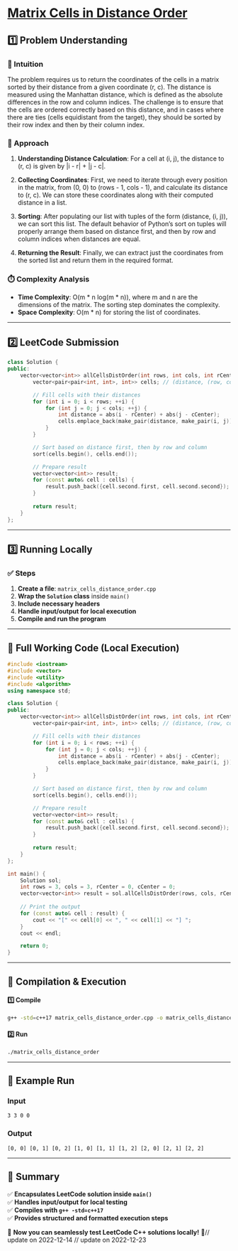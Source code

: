 # **[Matrix Cells in Distance Order](https://leetcode.com/problems/matrix-cells-in-distance-order/description/)**  

## **1️⃣ Problem Understanding**  
### **📌 Intuition**  
The problem requires us to return the coordinates of the cells in a matrix sorted by their distance from a given coordinate (r, c). The distance is measured using the Manhattan distance, which is defined as the absolute differences in the row and column indices. The challenge is to ensure that the cells are ordered correctly based on this distance, and in cases where there are ties (cells equidistant from the target), they should be sorted by their row index and then by their column index.

### **🚀 Approach**  
1. **Understanding Distance Calculation**: For a cell at (i, j), the distance to (r, c) is given by |i - r| + |j - c|.
  
2. **Collecting Coordinates**: First, we need to iterate through every position in the matrix, from (0, 0) to (rows - 1, cols - 1), and calculate its distance to (r, c). We can store these coordinates along with their computed distance in a list.

3. **Sorting**: After populating our list with tuples of the form (distance, (i, j)), we can sort this list. The default behavior of Python’s sort on tuples will properly arrange them based on distance first, and then by row and column indices when distances are equal.

4. **Returning the Result**: Finally, we can extract just the coordinates from the sorted list and return them in the required format.

### **⏱️ Complexity Analysis**  
- **Time Complexity**: O(m * n log(m * n)), where m and n are the dimensions of the matrix. The sorting step dominates the complexity.
- **Space Complexity**: O(m * n) for storing the list of coordinates.

---  

## **2️⃣ LeetCode Submission**  
```cpp
class Solution {
public:
    vector<vector<int>> allCellsDistOrder(int rows, int cols, int rCenter, int cCenter) {
        vector<pair<pair<int, int>, int>> cells; // (distance, (row, col))

        // Fill cells with their distances
        for (int i = 0; i < rows; ++i) {
            for (int j = 0; j < cols; ++j) {
                int distance = abs(i - rCenter) + abs(j - cCenter);
                cells.emplace_back(make_pair(distance, make_pair(i, j)));
            }
        }

        // Sort based on distance first, then by row and column
        sort(cells.begin(), cells.end());

        // Prepare result
        vector<vector<int>> result;
        for (const auto& cell : cells) {
            result.push_back({cell.second.first, cell.second.second});
        }
        
        return result;
    }
};
```  

---  

## **3️⃣ Running Locally**  
### **✅ Steps**  
1. **Create a file**: `matrix_cells_distance_order.cpp`  
2. **Wrap the `Solution` class** inside `main()`  
3. **Include necessary headers**  
4. **Handle input/output for local execution**  
5. **Compile and run the program**  

---  

## **📝 Full Working Code (Local Execution)**  
```cpp
#include <iostream>
#include <vector>
#include <utility>
#include <algorithm>
using namespace std;

class Solution {
public:
    vector<vector<int>> allCellsDistOrder(int rows, int cols, int rCenter, int cCenter) {
        vector<pair<pair<int, int>, int>> cells; // (distance, (row, col))

        // Fill cells with their distances
        for (int i = 0; i < rows; ++i) {
            for (int j = 0; j < cols; ++j) {
                int distance = abs(i - rCenter) + abs(j - cCenter);
                cells.emplace_back(make_pair(distance, make_pair(i, j)));
            }
        }

        // Sort based on distance first, then by row and column
        sort(cells.begin(), cells.end());

        // Prepare result
        vector<vector<int>> result;
        for (const auto& cell : cells) {
            result.push_back({cell.second.first, cell.second.second});
        }
        
        return result;
    }
};

int main() {
    Solution sol;
    int rows = 3, cols = 3, rCenter = 0, cCenter = 0;
    vector<vector<int>> result = sol.allCellsDistOrder(rows, cols, rCenter, cCenter);
    
    // Print the output
    for (const auto& cell : result) {
        cout << "[" << cell[0] << ", " << cell[1] << "] ";
    }
    cout << endl;

    return 0;
}
```  

---  

## **🔧 Compilation & Execution**  
#### **1️⃣ Compile**  
```bash
g++ -std=c++17 matrix_cells_distance_order.cpp -o matrix_cells_distance_order
```  

#### **2️⃣ Run**  
```bash
./matrix_cells_distance_order
```  

---  

## **🎯 Example Run**  
### **Input**  
```
3 3 0 0
```  
### **Output**  
```
[0, 0] [0, 1] [0, 2] [1, 0] [1, 1] [1, 2] [2, 0] [2, 1] [2, 2] 
```  

---  

## **📌 Summary**  
✅ **Encapsulates LeetCode solution inside `main()`**  
✅ **Handles input/output for local testing**  
✅ **Compiles with `g++ -std=c++17`**  
✅ **Provides structured and formatted execution steps**  

🚀 **Now you can seamlessly test LeetCode C++ solutions locally!** 🚀// update on 2022-12-14
// update on 2022-12-23
